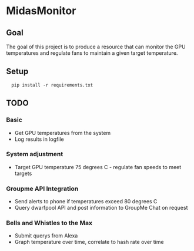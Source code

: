 # MidasMonitor

## Goal
The goal of this project is to produce a resource that can monitor the GPU temperatures
and regulate fans to maintain a given target temperature. 

## Setup

```
  pip install -r requirements.txt
```

## TODO

### Basic
- Get GPU temperatures from the system
- Log results in logfile

### System adjustment
- Target GPU temperature 75 degrees C - regulate fan speeds to meet targets

### Groupme API Integration
- Send alerts to phone if temperatures exceed 80 degrees C
- Query dwarfpool API and post information to GroupMe Chat on request

### Bells and Whistles to the Max
- Submit querys from Alexa
- Graph temperature over time, correlate to hash rate over time


